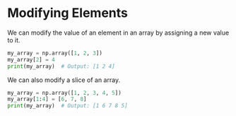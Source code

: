 # Modifying Elements
We can modify the value of an element in an array by assigning a new value to it.
```python
my_array = np.array([1, 2, 3])
my_array[2] = 4
print(my_array)  # Output: [1 2 4]
```
We can also modify a slice of an array.
```python
my_array = np.array([1, 2, 3, 4, 5])
my_array[1:4] = [6, 7, 8]
print(my_array)  # Output: [1 6 7 8 5]
```